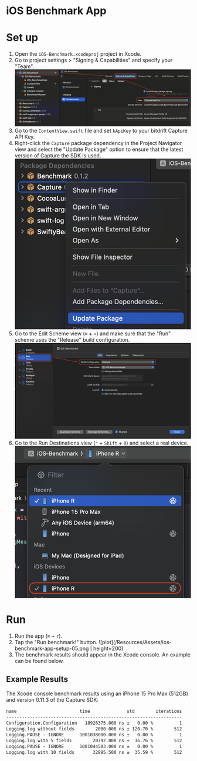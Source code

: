 # iOS Benchmark App

# Set up

1. Open the `iOS-Benchmark.xcodeproj` project in Xcode.
1. Go to project settings > "Signing & Capabilities" and specify your "Team".
![plot](/Resources/Assets/ios-benchmark-app-setup-01.png)
1. Go to the `ContentView.swift` file and set `kApiKey` to your bitdrift Capture API Key.
1. Right-click the `Capture` package dependency in the Project Navigator view and select the "Update Package" option to ensure that the latest version of Capture the SDK is used.
![plot](/Resources/Assets/ios-benchmark-app-setup-02.png)
1. Go to the Edit Scheme view (`⌘` + `<`) and make sure that the "Run" scheme uses the "Release" build configuration.
![plot](/Resources/Assets/ios-benchmark-app-setup-03.png)
1. Go to the Run Destinations view (`⌃` + `Shift` + `0`) and select a real device.
![plot](/Resources/Assets/ios-benchmark-app-setup-04.png)

# Run

1. Run the app (`⌘` + `r`).
2. Tap the "Run benchmark!" button.
![plot](/Resources/Assets/ios-benchmark-app-setup-05.png | height=200)
3. The benchmark results should appear in the Xcode console. An example can be found below.

## Example Results

The Xcode console benchmark results using an iPhone 15 Pro Max (512GB) and version 0.11.3 of the Capture SDK:

```
name                        time              std        iterations
-------------------------------------------------------------------
Configuration.Configuration   18926375.000 ns ±   0.00 %          1
Logging.log without fields        2000.000 ns ± 120.70 %        512
Logging.PAUSE - IGNORE      1001038000.000 ns ±   0.00 %          1
Logging.log with 5 fields        20792.000 ns ±  36.76 %        512
Logging.PAUSE - IGNORE      1001044583.000 ns ±   0.00 %          1
Logging.log with 10 fields       32895.500 ns ±  35.59 %        512
```
